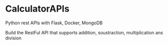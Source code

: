 # CalculatorAPIs
Python rest APIs with Flask, Docker, MongoDB 


Build the RestFul API that supports addition, soustraction, multiplication ans division
